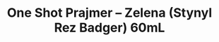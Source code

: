 ---
layout: product
title: "One Shot Prajmer – Zelena (Stynyl Rez Badger) 60mL"
price: "800" 
desc: "Prajmer"
img_path: "/assets/img/A.MIG-2028.webp"
brand: "AMMO"
available: false
special_offer: false
new: false
soon: false
cat: "020000"
subcat: "020100"
subsubcat: "020103"
sifra: "A.MIG-2028"
popular: false
---